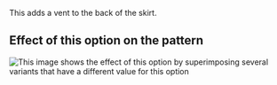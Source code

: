 This adds a vent to the back of the skirt.

## Effect of this option on the pattern

![This image shows the effect of this option by superimposing several variants that have a different value for this option](penelope\_backvent\_sample.svg "Effect of this option on the pattern")
